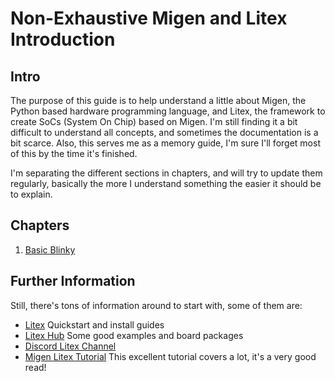 # Non-Exhaustive Migen and Litex Introduction

## Intro

The purpose of this guide is to help understand a little about Migen, the Python based hardware programming language, and Litex, the framework to create SoCs (System On Chip) based on Migen. I'm still finding it a bit difficult to understand all concepts, and sometimes the documentation is a bit scarce. Also, this serves me as a memory guide, I'm sure I'll forget most of this by the time it's finished.

I'm separating the different sections in chapters, and will try to update them regularly, basically the more I understand something the easier it should be to explain.

## Chapters
1. [Basic Blinky](./Chapter01_BasicBlinky/)

## Further Information

Still, there's tons of information around to start with, some of them are:
- [Litex](https://github.com/enjoy-digital/litex) Quickstart and install guides
- [Litex Hub](https://github.com/litex-hub) Some good examples and board packages
- [Discord Litex Channel](https://discord.gg/PkJwjDbxeG)
- [Migen Litex Tutorial](https://github.com/fjullien/migen_litex_tutorials) This excellent tutorial covers a lot, it's a very good read!
